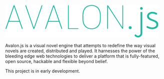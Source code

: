 ![Logo](docs/avalon-logo.png)

Avalon.js is a visual novel engine that attempts to redefine the way visual
novels are created, distributed and played. It harnesses the power of the
bleeding edge web technologies to deliver a platform that is fully-featured,
open source, hackable and flexible beyond belief.


This project is in early development.
